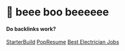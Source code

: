 # 👋 beee boo beeeeee

#### Do backlinks work?

[StarterBuild](https://starterbuild.com)
[PopResume](https://www.popresume.com)
[Best Electrician Jobs](https://www.bestelectricianjobs.com)

<!---
wcgordon1/wcgordon1 is a ✨ special ✨ repository because its `README.md` (this file) appears on your GitHub profile.
You can click the Preview link to take a look at your changes.
--->
